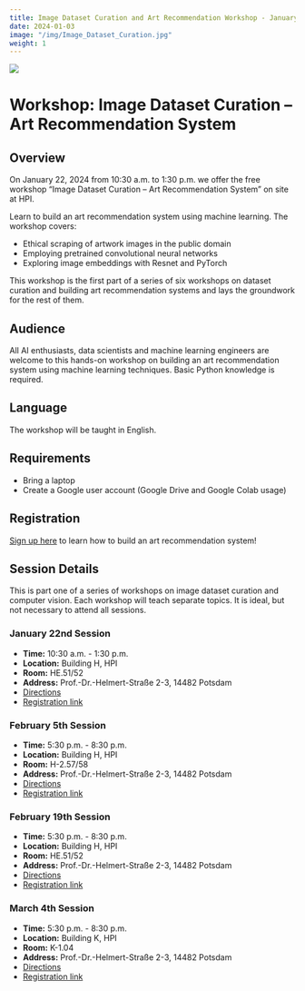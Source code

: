 ```yaml
---
title: Image Dataset Curation and Art Recommendation Workshop - January 22, 2024
date: 2024-01-03
image: "/img/Image_Dataset_Curation.jpg"
weight: 1
---
```


![](/img/Image_Dataset_Curation.jpg)
# Workshop: Image Dataset Curation – Art Recommendation System

## Overview

On January 22, 2024 from 10:30 a.m. to 1:30 p.m. we offer the free workshop “Image Dataset Curation – Art Recommendation System” on site at HPI.

Learn to build an art recommendation system using machine learning. The workshop covers:
- Ethical scraping of artwork images in the public domain
- Employing pretrained convolutional neural networks
- Exploring image embeddings with Resnet and PyTorch

This workshop is the first part of a series of six workshops on dataset curation and building art recommendation systems and lays the groundwork for the rest of them. 

## Audience

All AI enthusiasts, data scientists and machine learning engineers are welcome to this hands-on workshop on building an art recommendation system using machine learning techniques. Basic Python knowledge is required. 

## Language
The workshop will be taught in English.

## Requirements
- Bring a laptop
- Create a Google user account (Google Drive and Google Colab usage)


## Registration
[Sign up here](https://hpi.de/en/the-hpi/registration/2024/art-recommendation-system/) to learn how to build an art recommendation system!

## Session Details
This is part one of a series of workshops on image dataset curation and computer vision. Each workshop will teach separate topics. It is ideal, but not necessary to attend all sessions.  

### January 22nd Session
- **Time:** 10:30 a.m. - 1:30 p.m.
- **Location:** Building H, HPI
- **Room:** HE.51/52
- **Address:** Prof.-Dr.-Helmert-Straße 2-3, 14482 Potsdam
- [Directions](https://maps.app.goo.gl/4zN71qpn5tH4hH8T7)
- [Registration link](https://hpi.de/das-hpi/registrierung/2024/art-recommendation-system/)

### February 5th Session
- **Time:** 5:30 p.m. - 8:30 p.m.
- **Location:** Building H, HPI
- **Room:** H-2.57/58
- **Address:** Prof.-Dr.-Helmert-Straße 2-3, 14482 Potsdam 
- [Directions](https://maps.app.goo.gl/4zN71qpn5tH4hH8T7)
- [Registration link](https://hpi.de/das-hpi/registrierung/2024/workshop-image-dataset-curation/)

### February 19th Session
- **Time:** 5:30 p.m. - 8:30 p.m.
- **Location:** Building H, HPI
- **Room:**  HE.51/52
- **Address:** Prof.-Dr.-Helmert-Straße 2-3, 14482 Potsdam 
- [Directions](https://maps.app.goo.gl/4zN71qpn5tH4hH8T7)
- [Registration link](https://hpi.de/das-hpi/registrierung/2024/workshop-image-dataset-curation-2/)


### March 4th Session
- **Time:** 5:30 p.m. - 8:30 p.m.
- **Location:** Building K, HPI
- **Room:** K-1.04
- **Address:** Prof.-Dr.-Helmert-Straße 2-3, 14482 Potsdam 
- [Directions](https://maps.app.goo.gl/4zN71qpn5tH4hH8T7)
- [Registration link](https://hpi.de/das-hpi/registrierung/2024/workshop-image-dataset-curation-3/)



